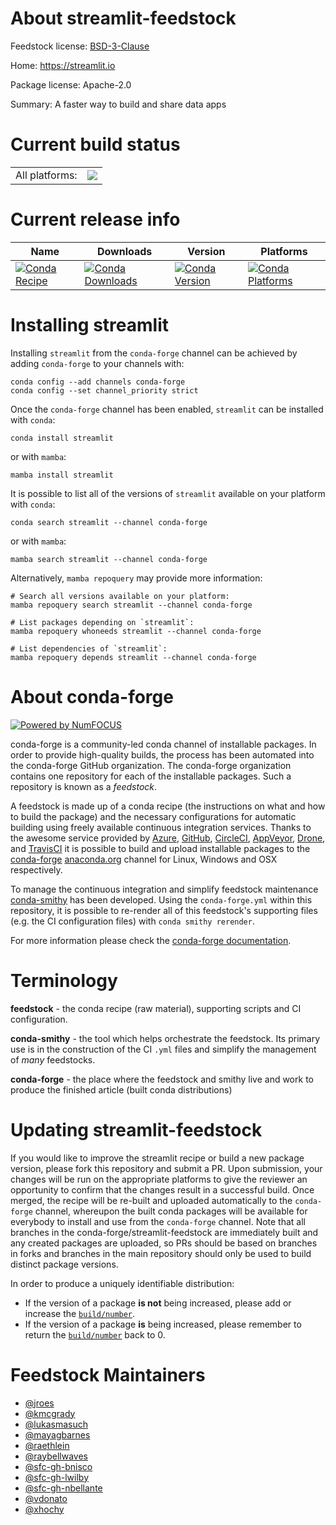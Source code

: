 About streamlit-feedstock
=========================

Feedstock license: [BSD-3-Clause](https://github.com/conda-forge/streamlit-feedstock/blob/main/LICENSE.txt)

Home: https://streamlit.io

Package license: Apache-2.0

Summary: A faster way to build and share data apps

Current build status
====================


<table><tr><td>All platforms:</td>
    <td>
      <a href="https://dev.azure.com/conda-forge/feedstock-builds/_build/latest?definitionId=11230&branchName=main">
        <img src="https://dev.azure.com/conda-forge/feedstock-builds/_apis/build/status/streamlit-feedstock?branchName=main">
      </a>
    </td>
  </tr>
</table>

Current release info
====================

| Name | Downloads | Version | Platforms |
| --- | --- | --- | --- |
| [![Conda Recipe](https://img.shields.io/badge/recipe-streamlit-green.svg)](https://anaconda.org/conda-forge/streamlit) | [![Conda Downloads](https://img.shields.io/conda/dn/conda-forge/streamlit.svg)](https://anaconda.org/conda-forge/streamlit) | [![Conda Version](https://img.shields.io/conda/vn/conda-forge/streamlit.svg)](https://anaconda.org/conda-forge/streamlit) | [![Conda Platforms](https://img.shields.io/conda/pn/conda-forge/streamlit.svg)](https://anaconda.org/conda-forge/streamlit) |

Installing streamlit
====================

Installing `streamlit` from the `conda-forge` channel can be achieved by adding `conda-forge` to your channels with:

```
conda config --add channels conda-forge
conda config --set channel_priority strict
```

Once the `conda-forge` channel has been enabled, `streamlit` can be installed with `conda`:

```
conda install streamlit
```

or with `mamba`:

```
mamba install streamlit
```

It is possible to list all of the versions of `streamlit` available on your platform with `conda`:

```
conda search streamlit --channel conda-forge
```

or with `mamba`:

```
mamba search streamlit --channel conda-forge
```

Alternatively, `mamba repoquery` may provide more information:

```
# Search all versions available on your platform:
mamba repoquery search streamlit --channel conda-forge

# List packages depending on `streamlit`:
mamba repoquery whoneeds streamlit --channel conda-forge

# List dependencies of `streamlit`:
mamba repoquery depends streamlit --channel conda-forge
```


About conda-forge
=================

[![Powered by
NumFOCUS](https://img.shields.io/badge/powered%20by-NumFOCUS-orange.svg?style=flat&colorA=E1523D&colorB=007D8A)](https://numfocus.org)

conda-forge is a community-led conda channel of installable packages.
In order to provide high-quality builds, the process has been automated into the
conda-forge GitHub organization. The conda-forge organization contains one repository
for each of the installable packages. Such a repository is known as a *feedstock*.

A feedstock is made up of a conda recipe (the instructions on what and how to build
the package) and the necessary configurations for automatic building using freely
available continuous integration services. Thanks to the awesome service provided by
[Azure](https://azure.microsoft.com/en-us/services/devops/), [GitHub](https://github.com/),
[CircleCI](https://circleci.com/), [AppVeyor](https://www.appveyor.com/),
[Drone](https://cloud.drone.io/welcome), and [TravisCI](https://travis-ci.com/)
it is possible to build and upload installable packages to the
[conda-forge](https://anaconda.org/conda-forge) [anaconda.org](https://anaconda.org/)
channel for Linux, Windows and OSX respectively.

To manage the continuous integration and simplify feedstock maintenance
[conda-smithy](https://github.com/conda-forge/conda-smithy) has been developed.
Using the ``conda-forge.yml`` within this repository, it is possible to re-render all of
this feedstock's supporting files (e.g. the CI configuration files) with ``conda smithy rerender``.

For more information please check the [conda-forge documentation](https://conda-forge.org/docs/).

Terminology
===========

**feedstock** - the conda recipe (raw material), supporting scripts and CI configuration.

**conda-smithy** - the tool which helps orchestrate the feedstock.
                   Its primary use is in the construction of the CI ``.yml`` files
                   and simplify the management of *many* feedstocks.

**conda-forge** - the place where the feedstock and smithy live and work to
                  produce the finished article (built conda distributions)


Updating streamlit-feedstock
============================

If you would like to improve the streamlit recipe or build a new
package version, please fork this repository and submit a PR. Upon submission,
your changes will be run on the appropriate platforms to give the reviewer an
opportunity to confirm that the changes result in a successful build. Once
merged, the recipe will be re-built and uploaded automatically to the
`conda-forge` channel, whereupon the built conda packages will be available for
everybody to install and use from the `conda-forge` channel.
Note that all branches in the conda-forge/streamlit-feedstock are
immediately built and any created packages are uploaded, so PRs should be based
on branches in forks and branches in the main repository should only be used to
build distinct package versions.

In order to produce a uniquely identifiable distribution:
 * If the version of a package **is not** being increased, please add or increase
   the [``build/number``](https://docs.conda.io/projects/conda-build/en/latest/resources/define-metadata.html#build-number-and-string).
 * If the version of a package **is** being increased, please remember to return
   the [``build/number``](https://docs.conda.io/projects/conda-build/en/latest/resources/define-metadata.html#build-number-and-string)
   back to 0.

Feedstock Maintainers
=====================

* [@jroes](https://github.com/jroes/)
* [@kmcgrady](https://github.com/kmcgrady/)
* [@lukasmasuch](https://github.com/lukasmasuch/)
* [@mayagbarnes](https://github.com/mayagbarnes/)
* [@raethlein](https://github.com/raethlein/)
* [@raybellwaves](https://github.com/raybellwaves/)
* [@sfc-gh-bnisco](https://github.com/sfc-gh-bnisco/)
* [@sfc-gh-lwilby](https://github.com/sfc-gh-lwilby/)
* [@sfc-gh-nbellante](https://github.com/sfc-gh-nbellante/)
* [@vdonato](https://github.com/vdonato/)
* [@xhochy](https://github.com/xhochy/)

